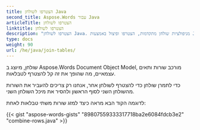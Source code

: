 ```yaml
---
title: הצטרפו לשולחן Java
second_title: Aspose.Words עבור Java
articleTitle: הצטרפו לשולחן
linktitle: הצטרפו לשולחן
description: "הצטרפו לשולחן Java. מניפולציות שולחן מתקדמות, הצטרפו ופיצול באמצעות Java."
type: docs
weight: 90
url: /he/java/join-tables/
---
```


שולחן, מיוצג ב Aspose.Words Document Object Model, מורכב שורות ותאים עצמאיים, מה שהופך את זה קל להצטרף לטבלאות.

כדי לתמרן שולחן כדי להצטרף לשולחן אחר, אנחנו רק צריכים להעביר את השורות מהשולחן השני לסוף הראשון ולהסיר את מיכל השולחן השני.

לדוגמה הקוד הבא מראה כיצד למזג שורות משתי טבלאות לאחת:

{{< gist "aspose-words-gists" "89807559333317718ba2e6084fdcb3e2" "combine-rows.java" >}}